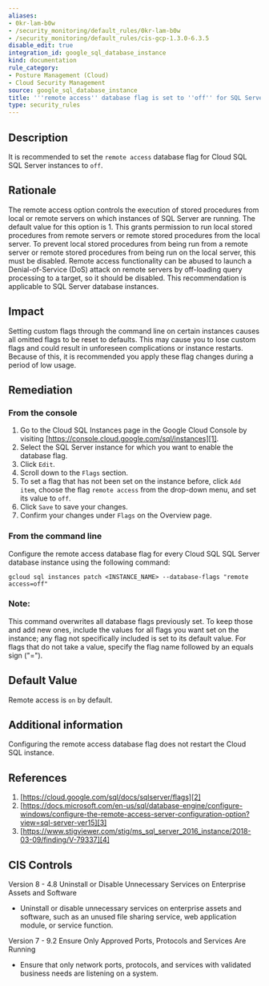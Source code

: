 ```yaml
---
aliases:
- 0kr-lam-b0w
- /security_monitoring/default_rules/0kr-lam-b0w
- /security_monitoring/default_rules/cis-gcp-1.3.0-6.3.5
disable_edit: true
integration_id: google_sql_database_instance
kind: documentation
rule_category:
- Posture Management (Cloud)
- Cloud Security Management
source: google_sql_database_instance
title: '''remote access'' database flag is set to ''off'' for SQL Server Instance'
type: security_rules
---
```


## Description

It is recommended to set the `remote access` database flag for Cloud SQL SQL Server instances to `off`.

## Rationale

The remote access option controls the execution of stored procedures from local or remote servers on which instances of SQL Server are running. The default value for this option is 1. This grants permission to run local stored procedures from remote servers or remote stored procedures from the local server. To prevent local stored procedures from being run from a remote server or remote stored procedures from being run on the local server, this must be disabled. Remote access functionality can be abused to launch a Denial-of-Service (DoS) attack on remote servers by off-loading query processing to a target, so it should be disabled. This recommendation is applicable to SQL Server database instances.

## Impact

Setting custom flags through the command line on certain instances causes all omitted flags to be reset to defaults. This may cause you to lose custom flags and could result in unforeseen complications or instance restarts. Because of this, it is recommended you apply these flag changes during a period of low usage.

## Remediation

### From the console

1. Go to the Cloud SQL Instances page in the Google Cloud Console by visiting [https://console.cloud.google.com/sql/instances][1].
2. Select the SQL Server instance for which you want to enable the database flag.
3. Click `Edit`.
4. Scroll down to the `Flags` section.
5. To set a flag that has not been set on the instance before, click `Add item`, choose the flag `remote access` from the drop-down menu, and set its value to `off`.
6. Click `Save` to save your changes.
7. Confirm your changes under `Flags` on the Overview page.

### From the command line

Configure the remote access database flag for every Cloud SQL SQL Server database instance using the following command:

```
gcloud sql instances patch <INSTANCE_NAME> --database-flags "remote access=off"
```

### Note: 
This command overwrites all database flags previously set. To keep those and add new ones, include the values for all flags you want set on the instance; any flag not specifically included is set to its default value. For flags that do not take a value, specify the flag name followed by an equals sign ("=").

## Default Value

Remote access is `on` by default.

## Additional information

Configuring the remote access database flag does not restart the Cloud SQL instance.

## References

1. [https://cloud.google.com/sql/docs/sqlserver/flags][2]
2. [https://docs.microsoft.com/en-us/sql/database-engine/configure-windows/configure-the-remote-access-server-configuration-option?view=sql-server-ver15][3]
3. [https://www.stigviewer.com/stig/ms_sql_server_2016_instance/2018-03-09/finding/V-79337][4]

## CIS Controls

Version 8 - 4.8 Uninstall or Disable Unnecessary Services on Enterprise Assets and Software
- Uninstall or disable unnecessary services on enterprise assets and software, such as an unused file sharing service, web application module, or service function.

Version 7 - 9.2 Ensure Only Approved Ports, Protocols and Services Are Running
- Ensure that only network ports, protocols, and services with
validated business needs are listening on a system.

[1]: https://console.cloud.google.com/sql/instances
[2]: https://cloud.google.com/sql/docs/sqlserver/flags
[3]: https://docs.microsoft.com/en-us/sql/database-engine/configure-windows/configure-the-remote-access-server-configuration-option?view=sql-server-ver15
[4]: https://www.stigviewer.com/stig/ms_sql_server_2016_instance/2018-03-09/finding/V-79337
